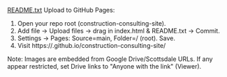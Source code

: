 [README.txt](https://github.com/user-attachments/files/21762243/README.txt)
Upload to GitHub Pages:
1) Open your repo root (construction-consulting-site).
2) Add file -> Upload files -> drag in index.html & README.txt -> Commit.
3) Settings -> Pages: Source=main, Folder=/ (root). Save.
4) Visit https://<your-username>.github.io/construction-consulting-site/

Note: Images are embedded from Google Drive/Scottsdale URLs. If any appear restricted, set Drive links to "Anyone with the link" (Viewer).
